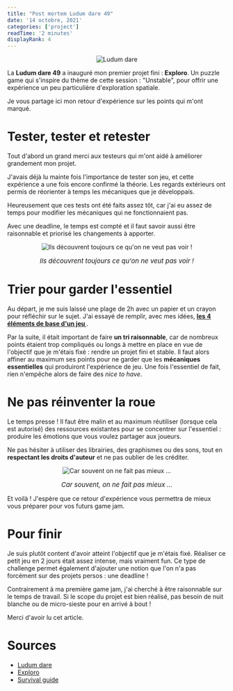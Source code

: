 ```yaml
---
title: "Post mortem Ludum dare 49"
date: '14 octobre, 2021'
categories: ['project']
readTime: '2 minutes'
displayRank: 4
---
```


<p align="center">
  <img src="../images/posts/ludum_dare_logo.jpg" title="Ludum dare" alt="Ludum dare" />
</p>

La <b>Ludum dare 49</b> a inauguré mon premier projet fini : <b>Exploro</b>. Un puzzle game qui s'inspire du thème de cette 
session : "Unstable", pour offrir une expérience un peu particulière d'exploration spatiale.

Je vous partage ici mon retour d'expérience sur les points qui m'ont marqué.

# Tester, tester et retester
Tout d'abord un grand merci aux testeurs qui m'ont aidé à améliorer grandement mon projet.

J'avais déjà lu mainte fois l'importance de tester son jeu, et cette expérience a une fois encore confirmé la 
théorie. Les regards extérieurs ont permis de réorienter à temps les mécaniques que je développais.

Heureusement que ces tests ont été faits assez tôt, car j'ai eu assez 
de temps pour modifier les mécaniques qui ne fonctionnaient pas.

Avec une deadline, le temps est compté et il faut savoir aussi être raisonnable et priorisé les 
changements à apporter.

<p align="center">
  <img src="../images/posts/ludum_dare_test.jpg" title="Ils découvrent toujours ce qu'on ne veut pas voir !" alt="Ils découvrent toujours ce qu'on ne veut pas voir !" />
  <figcaption style="text-align: center; font-size: 15px"><em>Ils découvrent toujours ce qu'on ne veut pas voir !</em></figcaption>
</p>

# Trier pour garder l'essentiel
Au départ, je me suis laissé une plage de 2h avec un papier et un crayon pour réfléchir sur le sujet. J'ai essayé de remplir, avec mes idées, <b>[les 4 éléments de base d'un jeu ](https://malus.dev/posts/game_design_four_elements)</b>.

Par la suite, il était important de faire <b>un tri raisonnable</b>, car de nombreux points étaient trop compliqués ou longs à mettre en place en vue de l'objectif que je m'étais fixé : rendre un projet fini et stable. Il faut alors affiner au maximum ses points pour ne garder que les <b>mécaniques essentielles</b> qui produiront l'expérience de jeu. Une fois l'essentiel de fait, rien n'empêche alors de faire des <em>nice to have</em>.

# Ne pas réinventer la roue
Le temps presse ! Il faut être malin et au maximum réutiliser (lorsque cela est autorisé) des ressources existantes
pour se concentrer sur l'essentiel : produire les émotions que vous voulez partager aux joueurs.

Ne pas hésiter à utiliser des librairies, des graphismes ou des sons, tout en <b>respectant les droits d'auteur</b>
et ne pas oublier de les créditer.

<p align="center">
  <img src="../images/posts/ludum_dare_wheel.jpg" title="Car souvent on ne fait pas mieux ..." alt="Car souvent on ne fait pas mieux ..." />
  <figcaption style="text-align: center; font-size: 15px"><em>Car souvent, on ne fait pas mieux ...</em></figcaption>
</p>

Et voilà ! J'espère que ce retour d'expérience vous permettra de mieux vous préparer pour vos futurs game jam.
# Pour finir
Je suis plutôt content d'avoir atteint l'objectif que je m'étais fixé. Réaliser ce petit jeu en 2 jours était assez intense, mais vraiment fun. Ce type de challenge permet également d'ajouter une notion que l'on n'a pas forcément sur des projets persos : une deadline !

Contrairement à ma première game jam, j'ai cherché à être raisonnable sur le temps de travail. Si le scope du projet est bien réalisé, pas besoin de nuit blanche ou de micro-sieste pour en arrivé à bout !

Merci d'avoir lu cet article.
# Sources
- [Ludum dare](https://ldjam.com/)
- [Exploro](https://maluskhan.itch.io/exploro)
- [Survival guide](https://dev.to/shelsoloa/ludum-dare-survival-guide-j1i)
